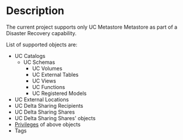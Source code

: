 # Description
The current project supports only UC Metastore Metastore as part of a Disaster Recovery capability.

List of supported objects are:
- UC Catalogs
  - UC Schemas
    - UC Volumes
    - UC External Tables
    - UC Views
    - UC Functions
    - UC Registered Models
- UC External Locations
- UC Delta Sharing Recipients
- UC Delta Sharing Shares
- UC Delta Sharing Shares' objects
- [Privileges](https://learn.microsoft.com/en-us/azure/databricks/data-governance/unity-catalog/manage-privileges/privileges#--privilege-types-by-securable-object-in-unity-catalog) of above objects
- Tags